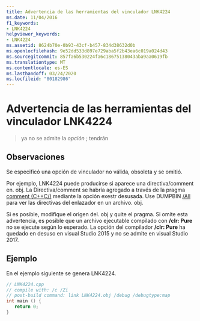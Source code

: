 ```yaml
---
title: Advertencia de las herramientas del vinculador LNK4224
ms.date: 11/04/2016
f1_keywords:
- LNK4224
helpviewer_keywords:
- LNK4224
ms.assetid: 8624b70e-0b93-43cf-b457-834d38632d0b
ms.openlocfilehash: 9e52dd533d897e729aba5f2b43ea6c019a024d43
ms.sourcegitcommit: 857fa6b530224fa6c18675138043aba9aa0619fb
ms.translationtype: MT
ms.contentlocale: es-ES
ms.lasthandoff: 03/24/2020
ms.locfileid: "80182986"
---
```

# <a name="linker-tools-warning-lnk4224"></a>Advertencia de las herramientas del vinculador LNK4224

> ya no se admite la *opción* ; tendrán

## <a name="remarks"></a>Observaciones

Se especificó una opción de vinculador no válida, obsoleta y se omitió.

Por ejemplo, LNK4224 puede producirse si aparece una directiva/comment en. obj. La Directiva/comment se habría agregado a través de la pragma [comment (C++C/)](../../preprocessor/comment-c-cpp.md) mediante la opción exestr desusada. Use DUMPBIN [/All](../../build/reference/all.md) para ver las directivas del enlazador en un archivo. obj.

Si es posible, modifique el origen del. obj y quite el pragma. Si omite esta advertencia, es posible que un archivo ejecutable compilado con **/clr: Pure** no se ejecute según lo esperado. La opción del compilador **/clr: Pure** ha quedado en desuso en visual Studio 2015 y no se admite en visual Studio 2017.

## <a name="example"></a>Ejemplo

En el ejemplo siguiente se genera LNK4224.

```cpp
// LNK4224.cpp
// compile with: /c /Zi
// post-build command: link LNK4224.obj /debug /debugtype:map
int main () {
   return 0;
}
```
